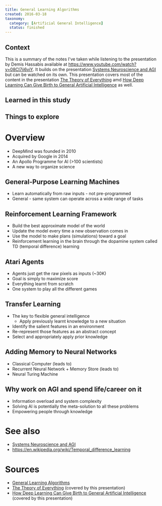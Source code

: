 ```yaml
---
title: General Learning Algorithms
created: 2016-03-18
taxonomy:
  category: [Artificial General Intelligence]
  status: finished
---
```


## Context

This is a summary of the notes I've taken while listening to the presentation by Demis Hassabis available at https://www.youtube.com/watch?v=08Cl7ii6viY. It builds on the presentation [Systems Neuroscience and AGI](systems-neuroscience-and-agi) but can be watched on its own. This presentation covers most of the content in the presentation [The Theory of Everything](https://www.youtube.com/watch?v=rbsqaJwpu6A) amd [How Deep Learning Can Give Birth to General Artificial Intelligence](https://www.youtube.com/watch?v=8DRlNkhXsIk) as well.

## Learned in this study

## Things to explore

# Overview
* DeepMind was founded in 2010
* Acquired by Google in 2014
* An Apollo Programme for AI (>100 scientists)
* A new way to organize science

## General-Purpose Learning Machines
* Learn automatically from raw inputs - not pre-programmed
* General - same system can operate across a wide range of tasks

## Reinforcement Learning Framework
* Build the best approximate model of the world
* Update the model every time a new observation comes in
* Use the model to make plans (simulations) toward a goal
* Reinforcement learning in the brain through the dopamine system called TD (temporal difference) learning

## Atari Agents
* Agents just get the raw pixels as inputs (~30K)
* Goal is simply to maximize score
* Everything learnt from scratch
* One system to play all the different games

## Transfer Learning
* The key to flexible general intelligence
	* Apply previously learnt knowledge to a new situation
* Identify the salient features in an environment
* Re-represent those features as an abstract concept
* Select and appropriately apply prior knowledge

## Adding Memory to Neural Networks
* Classical Computer (leads to)
* Recurrent Neural Network + Memory Store (leads to)
* Neural Turing Machine

## Why work on AGI and spend life/career on it
* Information overload and system complexity
* Solving AI is potentially the meta-solution to all these problems
* Empowering people through knowledge

# See also
* [Systems Neuroscience and AGI](systems-neuroscience-and-agi)
* https://en.wikipedia.org/wiki/Temporal_difference_learning

# Sources
* [General Learning Algorithms](https://www.youtube.com/watch?v=08Cl7ii6viY)
* [The Theory of Everything](https://www.youtube.com/watch?v=rbsqaJwpu6A) (covered by this presentation)
* [How Deep Learning Can Give Birth to General Artificial Intelligence](https://www.youtube.com/watch?v=8DRlNkhXsIk) (covered by this presentation)